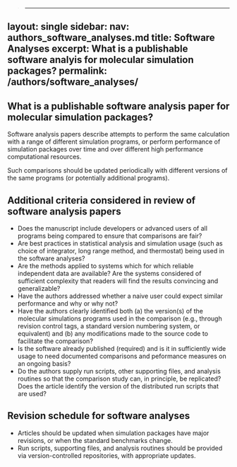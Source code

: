 >---
layout: single
sidebar:
  nav: authors_software_analyses.md
title: Software Analyses
excerpt: What is a publishable software analyis for molecular simulation packages?
permalink: /authors/software_analyses/
---

## What is a publishable software analysis paper for molecular simulation packages?

Software analysis papers describe attempts to perform the same
calculation with a range of different simulation programs, or perform performance of simulation packages 
over time and over different high performance computational resources.
 
Such comparisons should be updated periodically with different versions of
the same programs (or potentially additional programs).


## Additional criteria considered in review of software analysis papers
* Does the manuscript include developers or advanced users of all programs being compared to ensure that comparisons are fair?
* Are best practices in statistical analysis and simulation usage (such as choice of integrator, long range method, and thermostat) being used in the software analyses?
* Are the methods applied to systems which for which reliable independent data are available?  Are the systems considered of sufficient complexity that readers will find the results convincing and generalizable?
* Have the authors addressed whether a naive user could expect similar performance and why or why not?
* Have the authors clearly identified both (a) the version(s) of the molecular simulations programs used in the comparison (e.g., through revision control tags, a standard version numbering system, or equivalent) and (b) any modifications made to the source code to facilitate the comparison?
* Is the software already published (required) and is it in sufficiently wide usage to need documented comparisons and peformance measures on an ongoing basis? 
* Do the authors supply run scripts, other supporting files, and analysis routines so that the comparison study can, in principle, be replicated? Does the article identify the version of the distributed run scripts that are used?

## Revision schedule for software analyses 
* Articles should be updated when simulation packages have major revisions, or when the standard benchmarks change.
* Run scripts, supporting files, and analysis routines should be provided via version-controlled repositories, with appropriate updates.
